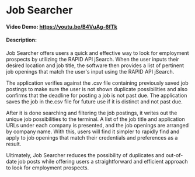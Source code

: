 # Job Searcher
#### Video Demo: https://youtu.be/B4VuAg-6fTk
#### Description:

Job Searcher offers users a quick and effective way to look for employment prospects by utilizing the RAPID API jSearch. When the user inputs their desired location and job title, the software then provides a list of pertinent job openings that match the user's input using the RAPID API jSearch.

The application verifies against the .csv file containing previously saved job postings to make sure the user is not shown duplicate possibilities and also confirms that the deadline for posting a job is not past due. The application saves the job in the.csv file for future use if it is distinct and not past due. 

After it is done searching and filtering the job postings, it writes out the unique job possibilities to the terminal.
A list of the job title and application URLs under each company is presented, and the job openings are arranged by company name.
With this, users will find it simpler to rapidly find and apply to job openings that match their credentials and preferences as a result.

Ultimately, Job Searcher reduces the possibility of duplicates and out-of-date job posts while offering users a straightforward and efficient approach to look for employment prospects. 